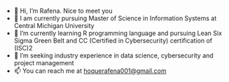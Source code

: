 - 👋 Hi, I’m Rafena. Nice to meet you
- 👀 I am currently pursuing Master of Science in Information Systems at Central Michigan University
- 🌱 I’m currently learning R programming language and pursuing Lean Six Sigma Green Belt and CC (Certified in Cybersecurity) certification of (ISC)2
- 🙋 I’m seeking industry experience in data science, cybersecurity and project management
- 📫 You can reach me at hoquerafena001@gmail.com

<!---
hqrafena/hqrafena is a ✨ special ✨ repository because its `README.md` (this file) appears on your GitHub profile.
You can click the Preview link to take a look at your changes.
--->
